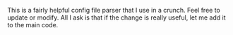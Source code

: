 This is a fairly helpful config file parser that I use in a crunch.  Feel free to update or modify.  All I ask is that if the change is really useful, let me add it to the main code. 
